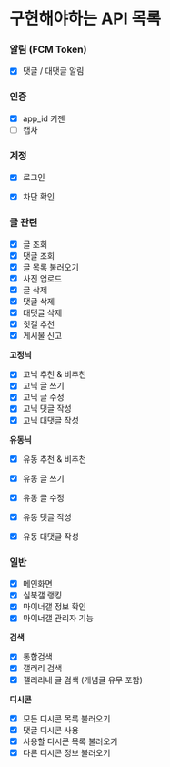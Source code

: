 # 구현해야하는 API 목록

### 알림 (FCM Token)
- [x] 댓글 / 대댓글 알림

### 인증
- [x] app_id 키젠
- [ ] 캡차

### 계정
- [x] 로그인
- [x] 차단 확인


### 글 관련
- [x] 글 조회
- [x] 댓글 조회
- [x] 글 목록 불러오기
- [x] 사진 업로드
- [x] 글 삭제
- [x] 댓글 삭제
- [x] 대댓글 삭제
- [x] 힛갤 추천
- [x] 게시물 신고

**고정닉**
- [x] 고닉 추천 & 비추천 
- [x] 고닉 글 쓰기
- [x] 고닉 글 수정
- [x] 고닉 댓글 작성
- [x] 고닉 대댓글 작성

**유동닉**
- [x] 유동 추천 & 비추천 
- [x] 유동 글 쓰기
- [x] 유동 글 수정
- [x] 유동 댓글 작성
- [x] 유동 대댓글 작성


### 일반
- [x] 메인화면
- [x] 실북갤 랭킹
- [x] 마이너갤 정보 확인
- [x] 마이너갤 관리자 기능

**검색**
- [x] 통합검색
- [x] 갤러리 검색
- [x] 갤러리내 글 검색 (개념글 유무 포함)

**디시콘**
- [x] 모든 디시콘 목록 불러오기
- [x] 댓글 디시콘 사용
- [x] 사용할 디시콘 목록 불러오기
- [x] 다른 디시콘 정보 불러오기
